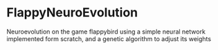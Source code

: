 # FlappyNeuroEvolution
Neuroevolution on the game flappybird using a simple neural network implemented form scratch, and a genetic algorithm to adjust its weights
